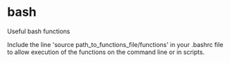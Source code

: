 # bash
Useful bash functions

Include the line 'source path_to_functions_file/functions' in your .bashrc file to allow execution of the functions on the command line or in scripts.
